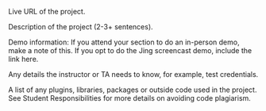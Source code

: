 Live URL of the project.

Description of the project (2-3+ sentences).

Demo information: If you attend your section to do an in-person demo, make a note of this. If you opt to do the Jing screencast demo, include the link here.

Any details the instructor or TA needs to know, for example, test credentials.

A list of any plugins, libraries, packages or outside code used in the project. See Student Responsibilities for more details on avoiding code plagiarism.